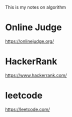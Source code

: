 This is my notes on algorithm

# Online Judge

https://onlinejudge.org/

# HackerRank

https://www.hackerrank.com/

# leetcode

https://leetcode.com/